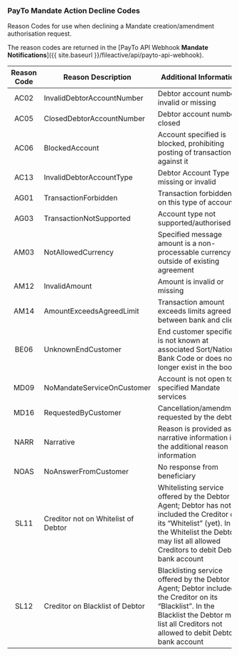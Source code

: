 ### PayTo Mandate Action Decline Codes

Reason Codes for use when declining a Mandate creation/amendment authorisation request. 

The reason codes are returned in the [PayTo API Webhook **Mandate Notifications**]({{ site.baseurl }}/fileactive/api/payto-api-webhook).

| Reason Code | Reason Description | Additional Information |
|:---:|---|---|
| AC02 | InvalidDebtorAccountNumber | Debtor account number invalid or missing |
| AC05 | ClosedDebtorAccountNumber | Debtor account number closed |
| AC06 | BlockedAccount | Account specified is blocked, prohibiting posting of transactions against it |
| AC13 | InvalidDebtorAccountType | Debtor Account Type missing or invalid |
| AG01 | TransactionForbidden | Transaction forbidden on this type of account |
| AG03 | TransactionNotSupported | Account type not supported/authorised |
| AM03 | NotAllowedCurrency | Specified message amount is a non-processable currency outside of existing agreement |
| AM12 | InvalidAmount | Amount is invalid or missing |
| AM14 | AmountExceedsAgreedLimit | Transaction amount exceeds limits agreed between bank and client |
| BE06 | UnknownEndCustomer | End customer specified is not known at associated Sort/National Bank Code or does no longer exist in the books |
| MD09 | NoMandateServiceOnCustomer | Account is not open to specified Mandate services |
| MD16 | RequestedByCustomer | Cancellation/amendment requested by the debtor |
| NARR | Narrative | Reason is provided as narrative information in the additional reason information |
| NOAS | NoAnswerFromCustomer | No response from beneficiary |
| SL11 | Creditor not on Whitelist of Debtor | Whitelisting service offered by the Debtor Agent; Debtor has not included the Creditor on its “Whitelist” (yet). In the Whitelist the Debtor may list all allowed Creditors to debit Debtor bank account |
| SL12 | Creditor on Blacklist of Debtor | Blacklisting service offered by the Debtor Agent; Debtor included the Creditor on its “Blacklist”. In the Blacklist the Debtor may list all Creditors not allowed to debit Debtor bank account |